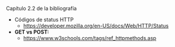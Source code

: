 Capítulo 2.2 de la bibliografía
- Códigos de status HTTP
	- https://developer.mozilla.org/en-US/docs/Web/HTTP/Status
- **GET vs POST:**
	- https://www.w3schools.com/tags/ref_httpmethods.asp